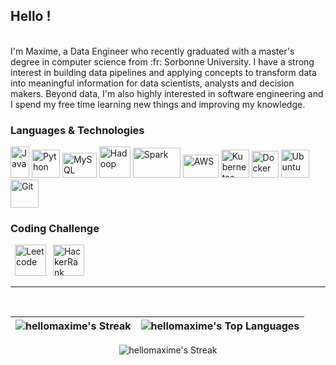 ## Hello !  
</br>
I'm Maxime, a Data Engineer who recently graduated with a master's degree in computer science from :fr: Sorbonne University. I have a strong interest in building data pipelines and applying concepts to transform data into meaningful information for data scientists, analysts and decision makers. Beyond data, I'm also highly interested in software engineering and I spend my free time learning new things and improving my knowledge.
</br>

### Languages & Technologies
<p>
<img title="Java" alt="Java" src="https://github.com/hellomaxime/hellomaxime/assets/86252821/f65d984d-68ab-4755-8328-a7c598230d74" width="30" height="50"/>
<img title="Python" alt="Python" src="https://github.com/hellomaxime/hellomaxime/assets/86252821/51f7c707-da25-41d5-b3fb-49fb2578ad65" width="45" height="45"/>
<img title="MySQL" alt="MySQL" src="https://github.com/hellomaxime/hellomaxime/assets/86252821/80ebca9e-43ba-4c3b-ba88-553a3d069394" width="55" height="40"/>
<img title="Hadoop" alt="Hadoop" src="https://github.com/hellomaxime/hellomaxime/assets/86252821/44b1e5b2-e290-4773-90f7-99e3d0dc94da" width="50" height="50"/>
<img title="Spark" alt="Spark" src="https://github.com/hellomaxime/hellomaxime/assets/86252821/67cf4524-751c-4bd6-be13-24cf3a9d4385" width="76" height="48"/>
<img title="AWS" alt="AWS" src="https://github.com/hellomaxime/hellomaxime/assets/86252821/568a42f3-dfdb-4db3-9f0c-3392a95691b9" width="57" height="37"/>
<img title="Kubernetes" alt="Kubernetes" src="https://github.com/hellomaxime/hellomaxime/assets/86252821/b34bae0f-da61-454f-bacb-ab1727aa0364" width="45" height="45"/>
<img title="Docker" alt="Docker" src="https://github.com/hellomaxime/hellomaxime/assets/86252821/f28cf460-9ab5-465e-a8fd-b9fa4ac2852c" width="43" height="43"/>
<img title="Ubuntu" alt="Ubuntu" src="https://github.com/hellomaxime/hellomaxime/assets/86252821/72b3d918-c700-4a3d-871c-fb72f05a5cb6" width="45" height="45"/>
<img title="Git" alt="Git" src="https://github.com/hellomaxime/hellomaxime/assets/86252821/ac6f28f7-a9c0-46cd-bf86-56bf0dfac51e" width="45" height="45"/>
</p>

### Coding Challenge

<p>
  &ensp;<a href="https://leetcode.com/MaximeMS/"><img title="Leetcode" alt="Leetcode" src="https://github.com/hellomaxime/hellomaxime/assets/86252821/03228111-3ad4-461b-b6af-d284d2ac6a1f" width="50" height="50"/></a>  
  &ensp;<a href="https://www.hackerrank.com/profile/MaximeMS"><img title="HackerRank" alt="HackerRank" src="https://github.com/hellomaxime/hellomaxime/assets/86252821/dd7dce27-79d4-4a58-88b1-15c354602578" width="50" height="50"/></a>
</p>

---

</br>

<div align="center">

| ![hellomaxime's Streak](https://github-readme-stats.vercel.app/api?username=hellomaxime&show_icons=true&include_all_commits=true&theme=default&hide_border=true) | ![hellomaxime's Top Languages](https://github-readme-stats.vercel.app/api/top-langs/?username=hellomaxime&layout=compact&theme=default&hide_border=true)
| ------------- | ------------- |

![hellomaxime's Streak](https://github-readme-streak-stats.herokuapp.com/?user=hellomaxime&theme=default&hide_border=false)

</div>
